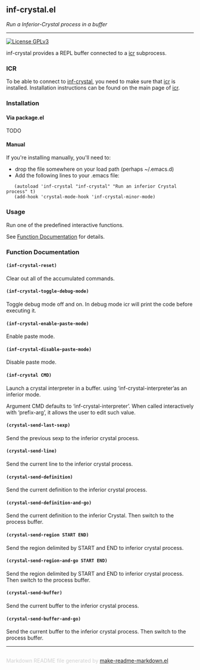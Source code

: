 ## inf-crystal.el
*Run a Inferior-Crystal process in a buffer*

---
[![License GPLv3](https://img.shields.io/badge/license-GPL_v3-green.svg)](http://www.gnu.org/licenses/gpl-3.0.html)

inf-crystal provides a REPL buffer connected
to a [icr](https://github.com/crystal-community/icr) subprocess.

### ICR

To be able to connect to [inf-crystal](https://github.com/brantou/inf-crystal.el),
you need to make sure that [icr](https://github.com/crystal-community/icr) is installed.
Installation instructions can be found on
the main page of [icr](https://github.com/crystal-community/icr#installation).

### Installation

#### Via package.el

TODO

#### Manual

If you're installing manually, you'll need to:
* drop the file somewhere on your load path (perhaps ~/.emacs.d)
* Add the following lines to your .emacs file:

```elisp
   (autoload 'inf-crystal "inf-crystal" "Run an inferior Crystal process" t)
   (add-hook 'crystal-mode-hook 'inf-crystal-minor-mode)
```

### Usage

Run one of the predefined interactive functions.

See [Function Documentation](#function-documentation) for details.


### Function Documentation


#### `(inf-crystal-reset)`

Clear out all of the accumulated commands.

#### `(inf-crystal-toggle-debug-mode)`

Toggle debug mode off and on.
In debug mode icr will print the code before executing it.

#### `(inf-crystal-enable-paste-mode)`

Enable paste mode.

#### `(inf-crystal-disable-paste-mode)`

Disable paste mode.

#### `(inf-crystal CMD)`

Launch a crystal interpreter in a buffer.
using ‘inf-crystal-interpreter’as an inferior mode.

Argument CMD defaults to ‘inf-crystal-interpreter’.
When called interactively with ‘prefix-arg’, it allows
the user to edit such value.

<!-- Error: (wrong-number-of-arguments function 2) -->

<!-- Error: (wrong-number-of-arguments function 2) -->

<!-- Error: (wrong-number-of-arguments function 2) -->

#### `(crystal-send-last-sexp)`

Send the previous sexp to the inferior crystal process.

#### `(crystal-send-line)`

Send the current line to the inferior crystal process.

#### `(crystal-send-definition)`

Send the current definition to the inferior crystal process.

#### `(crystal-send-definition-and-go)`

Send the current definition to the inferior Crystal.
Then switch to the process buffer.

#### `(crystal-send-region START END)`

Send the region delimited by START and END to inferior crystal process.

#### `(crystal-send-region-and-go START END)`

Send the region delimited by START and END to inferior crystal process.
Then switch to the process buffer.

#### `(crystal-send-buffer)`

Send the current buffer to the inferior crystal process.

#### `(crystal-send-buffer-and-go)`

Send the current buffer to the inferior crystal process.
Then switch to the process buffer.

-----
<div style="padding-top:15px;color: #d0d0d0;">
Markdown README file generated by
<a href="https://github.com/mgalgs/make-readme-markdown">make-readme-markdown.el</a>
</div>
